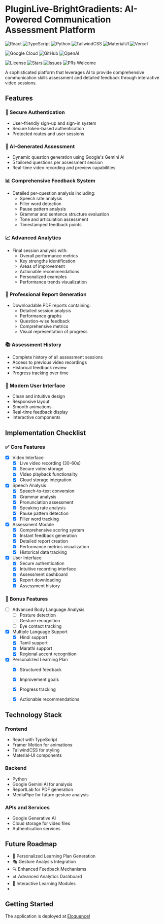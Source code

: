 # PluginLive-BrightGradients: AI-Powered Communication Assessment Platform


![React](https://img.shields.io/badge/React-20232A?style=for-the-badge&logo=react&logoColor=61DAFB)
![TypeScript](https://img.shields.io/badge/TypeScript-007ACC?style=for-the-badge&logo=typescript&logoColor=white)
![Python](https://img.shields.io/badge/Python-14354C?style=for-the-badge&logo=python&logoColor=white)
![TailwindCSS](https://img.shields.io/badge/Tailwind_CSS-38B2AC?style=for-the-badge&logo=tailwind-css&logoColor=white)
![MaterialUI](https://img.shields.io/badge/Material--UI-0081CB?style=for-the-badge&logo=material-ui&logoColor=white)
![Vercel](https://img.shields.io/badge/Vercel-000000?style=for-the-badge&logo=vercel&logoColor=white)

![Google Cloud](https://img.shields.io/badge/Google_Cloud-4285F4?style=for-the-badge&logo=google-cloud&logoColor=white)
![GitHub](https://img.shields.io/badge/GitHub-100000?style=for-the-badge&logo=github&logoColor=white)
![OpenAI](https://img.shields.io/badge/OpenAI-412991?style=for-the-badge&logo=openai&logoColor=white)

![License](https://img.shields.io/badge/License-MIT-green.svg)
![Stars](https://img.shields.io/github/stars/your-username/PluginLive-BrightGradients)
![Issues](https://img.shields.io/github/issues/your-username/PluginLive-BrightGradients)
![PRs Welcome](https://img.shields.io/badge/PRs-welcome-brightgreen.svg)

A sophisticated platform that leverages AI to provide comprehensive communication skills assessment and detailed feedback through interactive video sessions.

## Features

### 🔐 Secure Authentication
- User-friendly sign-up and sign-in system
- Secure token-based authentication
- Protected routes and user sessions

### 🎯 AI-Generated Assessment
- Dynamic question generation using Google's Gemini AI
- 5 tailored questions per assessment session
- Real-time video recording and preview capabilities

### 📊 Comprehensive Feedback System
- Detailed per-question analysis including:
  - Speech rate analysis
  - Filler word detection
  - Pause pattern analysis
  - Grammar and sentence structure evaluation
  - Tone and articulation assessment
  - Timestamped feedback points

### 📈 Advanced Analytics
- Final session analysis with:
  - Overall performance metrics
  - Key strengths identification
  - Areas of improvement
  - Actionable recommendations
  - Personalized examples
  - Performance trends visualization

### 📑 Professional Report Generation
- Downloadable PDF reports containing:
  - Detailed session analysis
  - Performance graphs
  - Question-wise feedback
  - Comprehensive metrics
  - Visual representation of progress

### 📚 Assessment History
- Complete history of all assessment sessions
- Access to previous video recordings
- Historical feedback review
- Progress tracking over time

### 🎨 Modern User Interface
- Clean and intuitive design
- Responsive layout
- Smooth animations
- Real-time feedback display
- Interactive components

## Implementation Checklist

### ✅ Core Features
- [x] Video Interface
  - [x] Live video recording (30-60s)
  - [x] Secure video storage
  - [x] Video playback functionality
  - [x] Cloud storage integration

- [x] Speech Analysis
  - [x] Speech-to-text conversion
  - [x] Grammar analysis
  - [x] Pronunciation assessment
  - [x] Speaking rate analysis
  - [x] Pause pattern detection
  - [x] Filler word tracking

- [x] Assessment Module
  - [x] Comprehensive scoring system
  - [x] Instant feedback generation
  - [x] Detailed report creation
  - [x] Performance metrics visualization
  - [x] Historical data tracking

- [x] User Interface
  - [x] Secure authentication
  - [x] Intuitive recording interface
  - [x] Assessment dashboard
  - [x] Report downloading
  - [x] Assessment history

### 🎯 Bonus Features
- [ ] Advanced Body Language Analysis
  - [ ] Posture detection
  - [ ] Gesture recognition
  - [ ] Eye contact tracking

- [x] Multiple Language Support
  - [x] Hindi support
  - [x] Tamil support
  - [x] Marathi support
  - [x] Regional accent recognition

- [x] Personalized Learning Plan
  - [x] Structured feedback
  - [x] Improvement goals
  - [x] Progress tracking
  - [x] Actionable recommendations


## Technology Stack

### Frontend
- React with TypeScript
- Framer Motion for animations
- TailwindCSS for styling
- Material-UI components

### Backend
- Python
- Google Gemini AI for analysis
- ReportLab for PDF generation
- MediaPipe for future gesture analysis

### APIs and Services
- Google Generative AI
- Cloud storage for video files
- Authentication services

## Future Roadmap

- 🎯 Personalized Learning Plan Generation
- 🎭 Gesture Analysis Integration
- 🔍 Enhanced Feedback Mechanisms
- 📊 Advanced Analytics Dashboard
- 🤝 Interactive Learning Modules
- 
## Getting Started

The application is deployed at [Eloquence!](https://eloquence-eta.vercel.app/)
